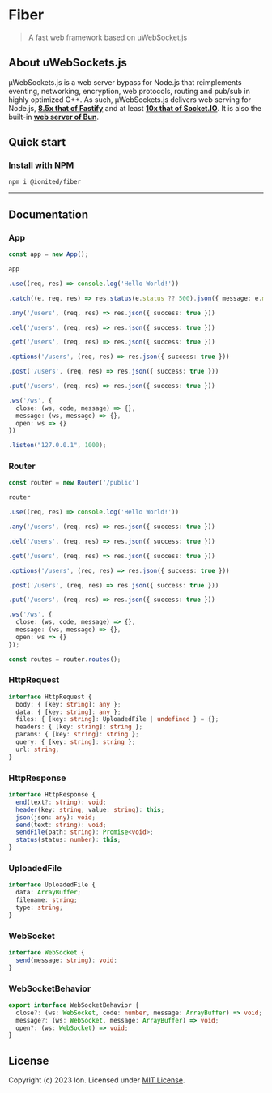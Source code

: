 # Fiber

> A fast web framework based on uWebSocket.js

## About uWebSockets.js

µWebSockets.js is a web server bypass for Node.js that reimplements eventing, networking, encryption, web protocols, routing and pub/sub in highly optimized C++. As such, µWebSockets.js delivers web serving for Node.js, **[8.5x that of Fastify](https://alexhultman.medium.com/serving-100k-requests-second-from-a-fanless-raspberry-pi-4-over-ethernet-fdd2c2e05a1e)** and at least **[10x that of Socket.IO](https://medium.com/swlh/100k-secure-websockets-with-raspberry-pi-4-1ba5d2127a23)**. It is also the built-in **[web server of Bun](https://bun.sh/)**.

## Quick start

### Install with NPM

```
npm i @ionited/fiber
```

---

## Documentation

### App

```ts
const app = new App();

app

.use((req, res) => console.log('Hello World!'))

.catch((e, req, res) => res.status(e.status ?? 500).json({ message: e.message ?? 'Internal server error' }))

.any('/users', (req, res) => res.json({ success: true }))

.del('/users', (req, res) => res.json({ success: true }))

.get('/users', (req, res) => res.json({ success: true }))

.options('/users', (req, res) => res.json({ success: true }))

.post('/users', (req, res) => res.json({ success: true }))

.put('/users', (req, res) => res.json({ success: true }))

.ws('/ws', {
  close: (ws, code, message) => {},
  message: (ws, message) => {},
  open: ws => {}
})

.listen("127.0.0.1", 1000);
```

### Router

```ts
const router = new Router('/public')

router

.use((req, res) => console.log('Hello World!'))

.any('/users', (req, res) => res.json({ success: true }))

.del('/users', (req, res) => res.json({ success: true }))

.get('/users', (req, res) => res.json({ success: true }))

.options('/users', (req, res) => res.json({ success: true }))

.post('/users', (req, res) => res.json({ success: true }))

.put('/users', (req, res) => res.json({ success: true }))

.ws('/ws', {
  close: (ws, code, message) => {},
  message: (ws, message) => {},
  open: ws => {}
});

const routes = router.routes();
```

### HttpRequest

```ts
interface HttpRequest {
  body: { [key: string]: any };
  data: { [key: string]: any };
  files: { [key: string]: UploadedFile | undefined } = {};
  headers: { [key: string]: string };
  params: { [key: string]: string };
  query: { [key: string]: string };
  url: string;
}
```

### HttpResponse

```ts
interface HttpResponse {
  end(text?: string): void;
  header(key: string, value: string): this;
  json(json: any): void;
  send(text: string): void;
  sendFile(path: string): Promise<void>;
  status(status: number): this;
}
```

### UploadedFile

```ts
interface UploadedFile {
  data: ArrayBuffer;
  filename: string;
  type: string;
}
```

### WebSocket

```ts
interface WebSocket {
  send(message: string): void;
}
```

### WebSocketBehavior

```ts
export interface WebSocketBehavior {
  close?: (ws: WebSocket, code: number, message: ArrayBuffer) => void;
  message?: (ws: WebSocket, message: ArrayBuffer) => void;
  open?: (ws: WebSocket) => void;
}
```

## License

Copyright (c) 2023 Ion. Licensed under [MIT License](LICENSE).
